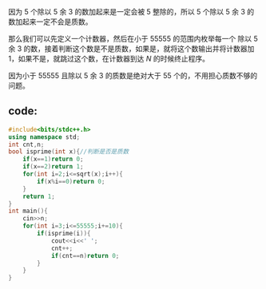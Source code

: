 因为 $5$ 个除以 $5$ 余 $3$ 的数加起来是一定会被 $5$ 整除的，所以 $5$ 个除以 $5$ 余 $3$ 的数加起来一定不会是质数。

那么我们可以先定义一个计数器，然后在小于 $55555$ 的范围内枚举每一个 除以 $5$ 余 $3$ 的数，接着判断这个数是不是质数，如果是，就将这个数输出并将计数器加 $1$，如果不是，就跳过这个数，在计数器到达 $N$ 的时候终止程序。

因为小于 $55555$ 且除以 $5$ 余 $3$ 的质数是绝对大于 $55$ 个的，不用担心质数不够的问题。

## code:
```cpp
#include<bits/stdc++.h>
using namespace std;
int cnt,n;
bool isprime(int x){//判断是否是质数
	if(x==1)return 0;
	if(x==2)return 1;
	for(int i=2;i<=sqrt(x);i++){
		if(x%i==0)return 0;
	}
	return 1;
}
int main(){
	cin>>n;
	for(int i=3;i<=55555;i+=10){
		if(isprime(i)){
			cout<<i<<' ';
			cnt++;
			if(cnt==n)return 0;
		}
	}
} 
```
